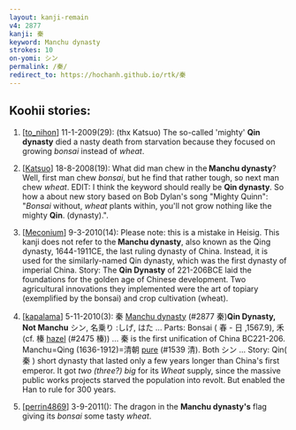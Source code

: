 ```yaml
---
layout: kanji-remain
v4: 2877
kanji: 秦
keyword: Manchu dynasty
strokes: 10
on-yomi: シン
permalink: /秦/
redirect_to: https://hochanh.github.io/rtk/秦
---
```


## Koohii stories: 

1) [<a href="http://kanji.koohii.com/profile/to_nihon">to_nihon</a>] 11-1-2009(29): (thx Katsuo) The so-called &#039;mighty&#039; <strong>Qin dynasty</strong> died a nasty death from starvation because they focused on growing <em>bonsai</em> instead of <em>wheat</em>.

2) [<a href="http://kanji.koohii.com/profile/Katsuo">Katsuo</a>] 18-8-2008(19): What did man chew in the<strong> Manchu dynasty</strong>? Well, first man chew <em>bonsai</em>, but he find that rather tough, so next man chew <em>wheat</em>. EDIT: I think the keyword should really be <strong>Qin dynasty</strong>. So how a about new story based on Bob Dylan&#039;s song &quot;Mighty Quinn&quot;: &quot;<em>Bonsai</em> without, <em>wheat</em> plants within, you&#039;ll not grow nothing like the mighty <strong>Qin</strong>. (dynasty).&quot;.

3) [<a href="http://kanji.koohii.com/profile/Meconium">Meconium</a>] 9-3-2010(14): Please note: this is a mistake in Heisig. This kanji does not refer to the<strong> Manchu dynasty</strong>, also known as the Qing dynasty, 1644-1911CE, the last ruling dynasty of China. Instead, it is used for the similarly-named Qin dynasty, which was the first dynasty of imperial China. Story: The <strong>Qin Dynasty</strong> of 221-206BCE laid the foundations for the golden age of Chinese development. Two agricultural innovations they implemented were the art of topiary (exemplified by the bonsai) and crop cultivation (wheat).

4) [<a href="http://kanji.koohii.com/profile/kapalama">kapalama</a>] 5-11-2010(3): 秦 <a href="../v4/2877.html">Manchu dynasty</a> (#2877 秦)<strong>Qin Dynasty, Not Manchu</strong> シン, 名乗り :しげ, はた ... Parts: Bonsai ( 春 - 日 ,1567.9), 禾 (cf. 榛 <a href="../v4/2475.html">hazel</a> (#2475 榛)) ... 秦 is the first unification of China BC221-206.　Manchu=Qing (1636-1912)=清朝 <a href="../v4/1539.html">pure</a> (#1539 清). Both シン ... Story: Qin( 秦 ) short dynasty that lasted only a few years longer than China&#039;s first emperor. It got <em>two (three?)</em> <em>big</em> for its <em>Wheat</em> supply, since the massive public works projects starved the population into revolt. But enabled the Han to rule for 300 years.

5) [<a href="http://kanji.koohii.com/profile/perrin4869">perrin4869</a>] 3-9-2011(): The dragon in the <strong>Manchu dynasty&#039;s</strong> flag giving its <em>bonsai</em> some tasty <em>wheat</em>.

